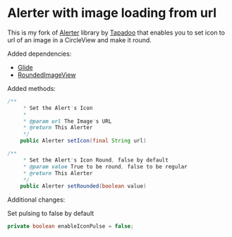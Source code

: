 # Alerter with image loading from url

This is my fork of [Alerter](https://github.com/Tapadoo/Alerter) library by [Tapadoo](https://github.com/Tapadoo) that enables you to set icon to url of an image in a CircleView and make it round.


Added dependencies:
- [Glide](https://github.com/bumptech/glide)
- [RoundedImageView](https://github.com/vinc3m1/RoundedImageView)

Added methods:
```java
/**
     * Set the Alert's Icon
     *
     * @param url The Image's URL
     * @return This Alerter
     */
    public Alerter setIcon(final String url)
```

```java
/**
     * Set the Alert's Icon Round, false by default
     * @param value True to be round, false to be regular
     * @return This Alerter
     */
    public Alerter setRounded(boolean value)
```

Additional changes:

Set pulsing to false by default
```java
private boolean enableIconPulse = false;
```
